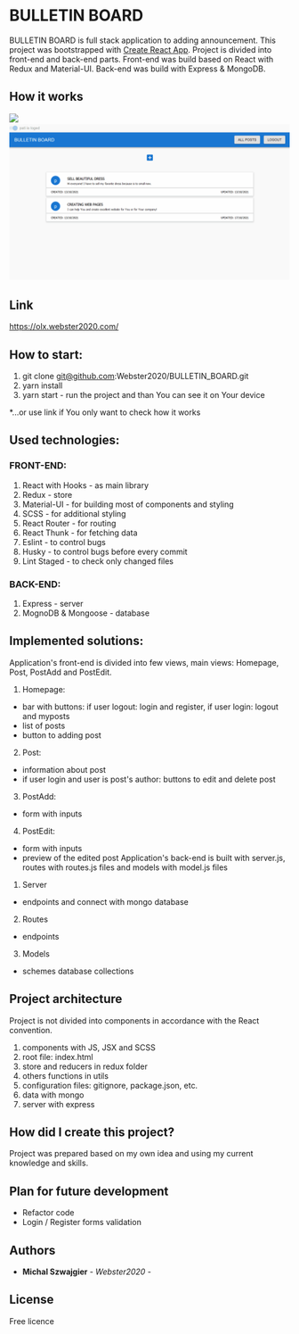 # BULLETIN BOARD

BULLETIN BOARD is full stack application to adding announcement. This project was bootstrapped with [Create React App](https://github.com/facebook/create-react-app). Project is divided into front-end and back-end parts. Front-end was build based on React with Redux and Material-UI. Back-end was build with Express & MongoDB.

## How it works
![](BULLETIN_BOARD_1.gif)
![](BULLETIN_BOARD_2.gif)

## Link
https://olx.webster2020.com/

## How to start:
1. git clone git@github.com:Webster2020/BULLETIN_BOARD.git
2. yarn install
3. yarn start - run the project and than You can see it on Your device

*...or use link if You only want to check how it works

## Used technologies:

### FRONT-END:
 1. React with Hooks - as main library
 2. Redux - store
 3. Material-UI - for building most of components and styling
 4. SCSS - for additional styling
 6. React Router - for routing
 7. React Thunk - for fetching data
 8. Eslint - to control bugs
 9. Husky - to control bugs before every commit
 10. Lint Staged - to check only changed files
### BACK-END:
 1. Express - server
 2. MognoDB & Mongoose - database

## Implemented solutions:
Application's front-end is divided into few views, main views: Homepage, Post, PostAdd and PostEdit.
 1. Homepage:
 - bar with buttons: if user logout: login and register, if user login: logout and myposts 
 - list of posts
 - button to adding post
 2. Post:
 - information about post
 - if user login and user is post's author: buttons to edit and delete post
 3. PostAdd: 
 - form with inputs 
 4. PostEdit:
 - form with inputs 
 - preview of the edited post
Application's back-end is built with server.js, routes with routes.js files and models with model.js files
 1. Server
 - endpoints and connect with mongo database
 2. Routes
 - endpoints
 3. Models
 - schemes database collections

## Project architecture
Project is not divided into components in accordance with the React convention.
 1. components with JS, JSX and SCSS
 2. root file: index.html
 3. store and reducers in redux folder
 4. others functions in utils
 5. configuration files: gitignore, package.json, etc.
 6. data with mongo
 7. server with express

## How did I create this project?
Project was prepared based on my own idea and using my current knowledge and skills.

## Plan for future development
- Refactor code
- Login / Register forms validation

## Authors
* **Michal Szwajgier** - *Webster2020* - 

## License
Free licence
